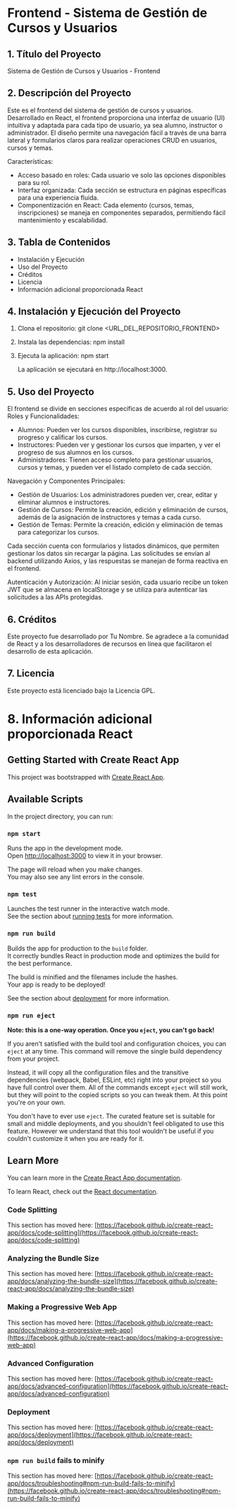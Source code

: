 # Frontend - Sistema de Gestión de Cursos y Usuarios
## 1. Título del Proyecto
   Sistema de Gestión de Cursos y Usuarios - Frontend

## 2. Descripción del Proyecto
   Este es el frontend del sistema de gestión de cursos y usuarios. Desarrollado en React,
   el frontend proporciona una interfaz de usuario (UI) intuitiva y adaptada para cada tipo
   de usuario, ya sea alumno, instructor o administrador. El diseño permite una navegación
   fácil a través de una barra lateral y formularios claros para realizar operaciones CRUD
   en usuarios, cursos y temas.
   
   Características:
   - Acceso basado en roles: Cada usuario ve solo las opciones disponibles para su rol.
   - Interfaz organizada: Cada sección se estructura en páginas específicas para una
     experiencia fluida.
   - Componentización en React: Cada elemento (cursos, temas, inscripciones) se maneja en
     componentes separados, permitiendo fácil mantenimiento y escalabilidad.

## 3. Tabla de Contenidos
- Instalación y Ejecución
- Uso del Proyecto
- Créditos
- Licencia
- Información adicional proporcionada React

## 4. Instalación y Ejecución del Proyecto
1. Clona el repositorio:
   git clone <URL_DEL_REPOSITORIO_FRONTEND>
2. Instala las dependencias:
   npm install
3. Ejecuta la aplicación:
   npm start

   La aplicación se ejecutará en http://localhost:3000.


## 5. Uso del Proyecto
El frontend se divide en secciones específicas de acuerdo al rol del usuario:
Roles y Funcionalidades:
- Alumnos: Pueden ver los cursos disponibles, inscribirse, registrar su progreso y calificar
  los cursos.
- Instructores: Pueden ver y gestionar los cursos que imparten, y ver el progreso de sus
  alumnos en los cursos.
- Administradores: Tienen acceso completo para gestionar usuarios, cursos y temas, y pueden
  ver el listado completo de cada sección.

Navegación y Componentes Principales:
- Gestión de Usuarios: Los administradores pueden ver, crear, editar y eliminar alumnos e
  instructores.
- Gestión de Cursos: Permite la creación, edición y eliminación de cursos, además de la
  asignación de instructores y temas a cada curso.
- Gestión de Temas: Permite la creación, edición y eliminación de temas para categorizar los
  cursos.

Cada sección cuenta con formularios y listados dinámicos, que permiten gestionar los datos sin 
recargar la página. Las solicitudes se envían al backend utilizando Axios, y las respuestas se 
manejan de forma reactiva en el frontend.

Autenticación y Autorización:
Al iniciar sesión, cada usuario recibe un token JWT que se almacena en localStorage y se 
utiliza para autenticar las solicitudes a las APIs protegidas.


## 6. Créditos
Este proyecto fue desarrollado por Tu Nombre. Se agradece a la comunidad de React y a los 
desarrolladores de recursos en línea que facilitaron el desarrollo de esta aplicación.

## 7. Licencia
Este proyecto está licenciado bajo la Licencia GPL.


# 8. Información adicional proporcionada React
## Getting Started with Create React App

This project was bootstrapped with [Create React App](https://github.com/facebook/create-react-app).

## Available Scripts

In the project directory, you can run:

### `npm start`

Runs the app in the development mode.\
Open [http://localhost:3000](http://localhost:3000) to view it in your browser.

The page will reload when you make changes.\
You may also see any lint errors in the console.

### `npm test`

Launches the test runner in the interactive watch mode.\
See the section about [running tests](https://facebook.github.io/create-react-app/docs/running-tests) for more information.

### `npm run build`

Builds the app for production to the `build` folder.\
It correctly bundles React in production mode and optimizes the build for the best performance.

The build is minified and the filenames include the hashes.\
Your app is ready to be deployed!

See the section about [deployment](https://facebook.github.io/create-react-app/docs/deployment) for more information.

### `npm run eject`

**Note: this is a one-way operation. Once you `eject`, you can't go back!**

If you aren't satisfied with the build tool and configuration choices, you can `eject` at any time. This command will remove the single build dependency from your project.

Instead, it will copy all the configuration files and the transitive dependencies (webpack, Babel, ESLint, etc) right into your project so you have full control over them. All of the commands except `eject` will still work, but they will point to the copied scripts so you can tweak them. At this point you're on your own.

You don't have to ever use `eject`. The curated feature set is suitable for small and middle deployments, and you shouldn't feel obligated to use this feature. However we understand that this tool wouldn't be useful if you couldn't customize it when you are ready for it.

## Learn More

You can learn more in the [Create React App documentation](https://facebook.github.io/create-react-app/docs/getting-started).

To learn React, check out the [React documentation](https://reactjs.org/).

### Code Splitting

This section has moved here: [https://facebook.github.io/create-react-app/docs/code-splitting](https://facebook.github.io/create-react-app/docs/code-splitting)

### Analyzing the Bundle Size

This section has moved here: [https://facebook.github.io/create-react-app/docs/analyzing-the-bundle-size](https://facebook.github.io/create-react-app/docs/analyzing-the-bundle-size)

### Making a Progressive Web App

This section has moved here: [https://facebook.github.io/create-react-app/docs/making-a-progressive-web-app](https://facebook.github.io/create-react-app/docs/making-a-progressive-web-app)

### Advanced Configuration

This section has moved here: [https://facebook.github.io/create-react-app/docs/advanced-configuration](https://facebook.github.io/create-react-app/docs/advanced-configuration)

### Deployment

This section has moved here: [https://facebook.github.io/create-react-app/docs/deployment](https://facebook.github.io/create-react-app/docs/deployment)

### `npm run build` fails to minify

This section has moved here: [https://facebook.github.io/create-react-app/docs/troubleshooting#npm-run-build-fails-to-minify](https://facebook.github.io/create-react-app/docs/troubleshooting#npm-run-build-fails-to-minify)
